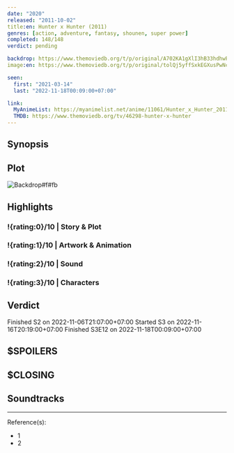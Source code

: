 ```yaml
---
date: "2020"
released: "2011-10-02"
title:en: Hunter x Hunter (2011)
genres: [action, adventure, fantasy, shounen, super power]
completed: 148/148
verdict: pending

backdrop: https://www.themoviedb.org/t/p/original/A702KA1gXlI3hB33hdhwPM708pY.jpg
image:en: https://www.themoviedb.org/t/p/original/tolQj5yffSxkEGXusPwNcvYrbph.jpg

seen:
  first: "2021-03-14"
  last: "2022-11-18T00:09:00+07:00"

link:
  MyAnimeList: https://myanimelist.net/anime/11061/Hunter_x_Hunter_2011
  TMDB: https://www.themoviedb.org/tv/46298-hunter-x-hunter
---
```



## Synopsis

## Plot

![Backdrop#f#fb](https://www.themoviedb.org/t/p/original/rAQy7uX1SVJAKMN02i6OtlrRsDY.jpg "Source: TMDB")

## Highlights

### !{rating:0}/10 | Story & Plot

### !{rating:1}/10 | Artwork & Animation

### !{rating:2}/10 | Sound

### !{rating:3}/10 | Characters

## Verdict

Finished S2 on 2022-11-06T21:07:00+07:00
Started S3 on 2022-11-16T20:19:00+07:00
Finished S3E12 on 2022-11-18T00:09:00+07:00

## $SPOILERS

## $CLOSING

## Soundtracks

***
Reference(s):

- 1
- 2
